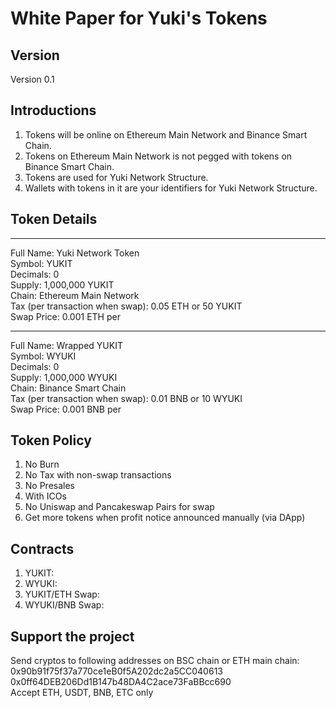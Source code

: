 # White Paper for Yuki's Tokens
## Version
Version 0.1

## Introductions
1. Tokens will be online on Ethereum Main Network and Binance Smart Chain.<br/>
2. Tokens on Ethereum Main Network is not pegged with tokens on Binance Smart Chain.<br/>
3. Tokens are used for Yuki Network Structure.<br/>
4. Wallets with tokens in it are your identifiers for Yuki Network Structure.</br>

## Token Details


---
Full Name: Yuki Network Token <br/>
Symbol: YUKIT <br/>
Decimals: 0 <br/>
Supply: 1,000,000 YUKIT <br/>
Chain: Ethereum Main Network<br/>
Tax (per transaction when swap): 0.05 ETH or 50 YUKIT <br/>
Swap Price: 0.001 ETH per </br>


---
Full Name: Wrapped YUKIT<br/>
Symbol: WYUKI <br/>
Decimals: 0 <br/>
Supply: 1,000,000 WYUKI <br/>
Chain: Binance Smart Chain<br/>
Tax (per transaction when swap): 0.01 BNB or 10 WYUKI</br>
Swap Price: 0.001 BNB per </br>

## Token Policy
1. No Burn
2. No Tax with non-swap transactions
3. No Presales
4. With ICOs
5. No Uniswap and Pancakeswap Pairs for swap
6. Get more tokens when profit notice announced manually (via DApp)

## Contracts
1. YUKIT:
2. WYUKI:
3. YUKIT/ETH Swap:
4. WYUKI/BNB Swap: 

## Support the project
Send cryptos to following addresses on BSC chain or ETH main chain:<br/>
0x90b91f75f37a770ce1eB0f5A202dc2a5CC040613<br/>
0x0ff64DEB206Dd1B147b48DA4C2ace73FaBBcc690<br/>
Accept ETH, USDT, BNB, ETC only<br/>

